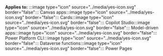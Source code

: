 ﻿
**Applies to:** :::image type="icon" source="../media/yes-icon.svg" border="false"::: Canvas apps:::image type="icon" source="../media/yes-icon.svg" border="false"::: Cards:::image type="icon" source="../media/yes-icon.svg" border="false"::: Copilot Studio:::image type="icon" source="../media/yes-icon.svg" border="false"::: Model-driven apps:::image type="icon" source="../media/yes-icon.svg" border="false"::: Power Platform CLI:::image type="icon" source="../media/yes-icon.svg" border="false"::: Dataverse functions:::image type="icon" source="../media/yes-icon.svg" border="false"::: Power Pages
